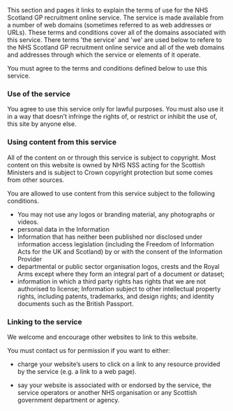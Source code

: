 This section and pages it links to explain the terms of use for the NHS Scotland GP recruitment online service.
The service is made available from a number of web domains (sometimes referred to as web addresses or URLs).
These terms and conditions cover all of the domains associated with this service. There terms 'the service' and 'we'
are used below to refere to the NHS Scotland GP recruitment online service and all of the web domains and addresses through which the service or elements of it operate.

You must agree to the terms and conditions defined below to use this service.

### Use of the service ###

You agree to use this service only for lawful purposes. 
You must also use it in a way that doesn’t infringe the rights of, 
or restrict or inhibit the use of, this site by anyone else.

### Using content from this service ###

All of the content on or through this service is subject to copyright.
Most content on this website is owned by NHS NSS acting for the Scottish
Ministers and is subject to Crown copyright protection but some comes from other sources.

You are allowed to use content from this service subject to the following conditions.

 * You may not use any logos or branding material, any photographs or videos.
 *  personal data in the Information
 *  Information that has neither been published nor disclosed under information access legislation (including the Freedom of Information Acts for the UK and Scotland) by or with the consent of the Information Provider
 *  departmental or public sector organisation logos, crests and the Royal Arms except where they form an integral part of a document or dataset;
 * information in which a third party rights has rights that we are not authorised to license;
    Information subject to other intellectual property rights, including patents, trademarks, and design rights; and
    identity documents such as the British Passport.

### Linking to the service ###

We welcome and encourage other websites to link to this website.

You must contact us for permission if you want to either:

* charge your website’s users to click on a link to any resource provided by the service (e.g. a link to a web page).
    
* say your website is associated with or endorsed by the service, the service operators or another NHS organisation or
  any Scottish government department or agency.




